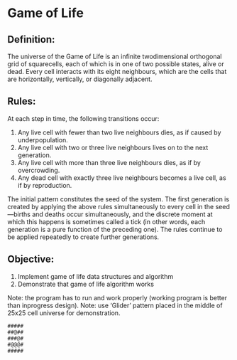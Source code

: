 # Game of Life

## Definition:
The universe of the Game of Life is an infinite two­dimensional orthogonal grid of squarecells, each of which is in one of two possible states, alive or dead. Every cell interacts with its eight neighbours, which are the cells that are horizontally, vertically, or diagonally adjacent.

## Rules:
At each step in time, the following transitions occur:
1. Any live cell with fewer than two live neighbours dies, as if caused by under­population.
2. Any live cell with two or three live neighbours lives on to the next generation.
3. Any live cell with more than three live neighbours dies, as if by overcrowding.
4. Any dead cell with exactly three live neighbours becomes a live cell, as if by reproduction.

The initial pattern constitutes the seed of the system. The first generation is created by applying the above rules simultaneously to every cell in the seed—births and deaths occur simultaneously, and the discrete moment at which this happens is sometimes called a tick (in other words, each generation is a pure function of the preceding one). The rules continue to be applied repeatedly to create further generations.

## Objective:
1. Implement game of life data structures and algorithm
2. Demonstrate that game of life algorithm works

Note: the program has to run and work properly (working program is better than in­progress design).
Note: use ‘Glider’ pattern placed in the middle of 25x25 cell universe for demonstration.

```
#####
##@##
###@#
#@@@#
#####
```
